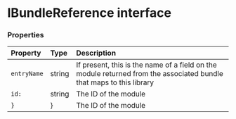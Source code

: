# IBundleReference interface





### Properties

| Property	   | Type	| Description|
|:-------------|:-------|:-----------|
|`entryName`      | string | If present, this is the name of a field on the module returned from the associated bundle that maps to  this library |
|`id:`      | string | The ID of the module |
|`}`      | } | The ID of the module |




